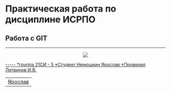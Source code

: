 # Практическая работа по дисциплине ИСРПО
## Работа с GIT
-----
<p align="center"><img src="https://i.ebayimg.com/images/g/4ysAAOSw2j9jZekG/s-l1200.webp" src = width="300"></p>
<p><a href="https://maze.toys/mazes/mini/daily/"></p>
-----
*группа 21СИ - 5
*Студент Нянюшкин Ярослав 
*Проверил Литвинов И.В.
<table><tr><td>Ярослав</td></tr></table>
